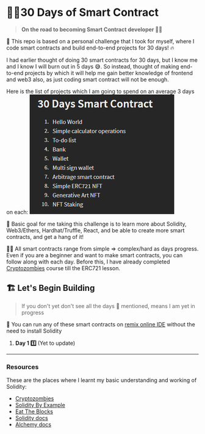 
# 🏄‍♂️30 Days of Smart Contract

> **On the road to becoming Smart Contract developer 🏃‍♂️**

📑 This repo is based on a personal challenge that I took for myself, where I code smart contracts and build end-to-end projects for 30 days! 🔥

I had earlier thought of doing 30 smart contracts for 30 days, but I know me and I know I will burn out in 5 days 😅. So instead, thought of making end-to-end projects by which it will help me gain better knowledge of frontend and web3 also, as just coding smart contract will not be enough.

Here is the list of projects which I am going to spend on an average 3 days on each:
![projects-list](/readme-files/projects-list.PNG)

🎯 Basic goal for me taking this challenge is to learn more about Solidity, Web3/Ethers, Hardhat/Truffle, React, and be able to create more smart contracts, and get a hang of it!

👩‍💻 All smart contracts range from simple => complex/hard as days progress. Even if you are a beginner and want to make smart contracts, you can follow along with each day. Before this, I have already completed [Cryptozombies](https://cryptozombies.io/) course till the ERC721 lesson.

## 🏗 Let's Begin Building

> If you don't yet don't see all the days 🔢 mentioned, means I am yet in progress

📧 You can run any of these smart contracts on [remix online IDE](https://remix.ethereum.org/) without the need to install Solidity

 1. **Day 1 1️⃣**
 (Yet to update)

---
### Resources
These are the places where I learnt my basic understanding and working of Solidity:

 - [Cryptozombies](https://cryptozombies.io/)
 - [Solidity By Example](https://solidity-by-example.org/)
 - [Eat The Blocks](https://www.youtube.com/c/EatTheBlocks)
 - [Solidity docs](https://docs.soliditylang.org/en/v0.8.6/)
 - [Alchemy docs](https://docs.alchemy.com/alchemy/)